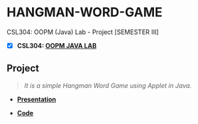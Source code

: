 # HANGMAN-WORD-GAME
 CSL304: OOPM (Java) Lab - Project [SEMESTER III]
 
 - [x] **CSL304: [OOPM JAVA LAB](https://github.com/Amey-Thakur/OOPM-JAVA-LAB)**
 
## Project
 >_It is a simple Hangman Word Game using Applet in Java._
 
  - **[Presentation](http://dx.doi.org/10.13140/RG.2.2.26806.22082)**
  
  - **[Code](http://dx.doi.org/10.13140/RG.2.2.20095.33446)**

